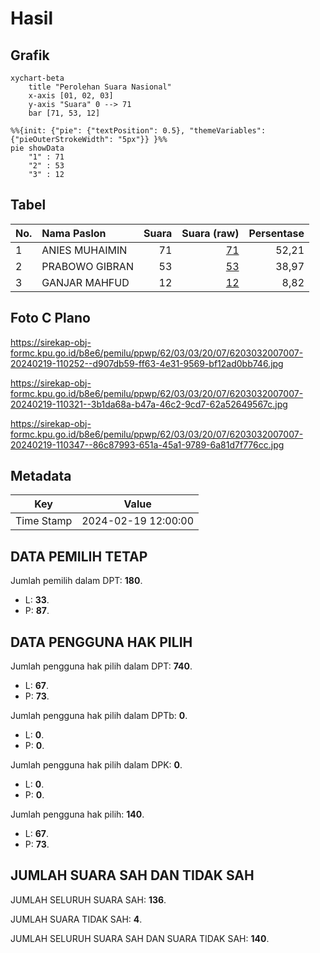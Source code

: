 # Hasil

## Grafik

```mermaid
xychart-beta
    title "Perolehan Suara Nasional"
    x-axis [01, 02, 03]
    y-axis "Suara" 0 --> 71
    bar [71, 53, 12]
```

```mermaid
%%{init: {"pie": {"textPosition": 0.5}, "themeVariables": {"pieOuterStrokeWidth": "5px"}} }%%
pie showData
    "1" : 71
    "2" : 53
    "3" : 12
```

## Tabel

| No. | Nama Paslon    | Suara | Suara (raw) | Persentase |
|:--- |:-------------- | -----:| -----------:| ----------:|
| 1   | ANIES MUHAIMIN | 71    | [71][p-1]   | 52,21      |
| 2   | PRABOWO GIBRAN | 53    | [53][p-2]   | 38,97      |
| 3   | GANJAR MAHFUD  | 12    | [12][p-3]   | 8,82       |


[p-1]: https://github.com/gigit-pemilu/pemilu-2024/blob/main/pilpres/hitung-suara/sub/62-kalimantan-tengah/sub/03-kapuas/sub/03-kapuas-timur/sub/2007-anjir-serapat-baru/sub/007-tps/sub/paslon-1.txt
[p-2]: https://github.com/gigit-pemilu/pemilu-2024/blob/main/pilpres/hitung-suara/sub/62-kalimantan-tengah/sub/03-kapuas/sub/03-kapuas-timur/sub/2007-anjir-serapat-baru/sub/007-tps/sub/paslon-2.txt
[p-3]: https://github.com/gigit-pemilu/pemilu-2024/blob/main/pilpres/hitung-suara/sub/62-kalimantan-tengah/sub/03-kapuas/sub/03-kapuas-timur/sub/2007-anjir-serapat-baru/sub/007-tps/sub/paslon-3.txt

## Foto C Plano

https://sirekap-obj-formc.kpu.go.id/b8e6/pemilu/ppwp/62/03/03/20/07/6203032007007-20240219-110252--d907db59-ff63-4e31-9569-bf12ad0bb746.jpg

https://sirekap-obj-formc.kpu.go.id/b8e6/pemilu/ppwp/62/03/03/20/07/6203032007007-20240219-110321--3b1da68a-b47a-46c2-9cd7-62a52649567c.jpg

https://sirekap-obj-formc.kpu.go.id/b8e6/pemilu/ppwp/62/03/03/20/07/6203032007007-20240219-110347--86c87993-651a-45a1-9789-6a81d7f776cc.jpg


## Metadata

| Key        | Value               |
| ---------- | ------------------- |
| Time Stamp | 2024-02-19 12:00:00 |


## DATA PEMILIH TETAP

Jumlah pemilih dalam DPT: **180**.
 * L: **33**.
 * P: **87**.

## DATA PENGGUNA HAK PILIH

Jumlah pengguna hak pilih dalam DPT: **740**.
 * L: **67**.
 * P: **73**.

Jumlah pengguna hak pilih dalam DPTb: **0**.
 * L: **0**.
 * P: **0**.

Jumlah pengguna hak pilih dalam DPK: **0**.
 * L: **0**.
 * P: **0**.

Jumlah pengguna hak pilih: **140**.
 * L: **67**.
 * P: **73**.

## JUMLAH SUARA SAH DAN TIDAK SAH

JUMLAH SELURUH SUARA SAH: **136**.

JUMLAH SUARA TIDAK SAH: **4**.

JUMLAH SELURUH SUARA SAH DAN SUARA TIDAK SAH: **140**.


